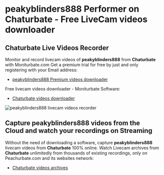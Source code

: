 # peakyblinders888 Performer on Chaturbate - Free LiveCam videos downloader

## Chaturbate Live Videos Recorder

Monitor and record livecam videos of **peakyblinders888** from **Chaturbate** with Moniturbate.com
Get a premium trial for free by just and only registering with your Email address:
* [peakyblinders888 Premium videos downloader](https://moniturbate.com/request-demo-licence-key.html)

Free livecam videos downloader - Moniturbate Software:
* [Chaturbate videos downloader](https://moniturbate.com/moniturbate-download-software.html)

![peakyblinders888 livecam videos recorder](https://peachurnet.com/templates/moniturbate-software.png)


## Capture peakyblinders888 videos from the Cloud and watch your recordings on Streaming

Without the need of downloading a software, capture **peakyblinders888** livecam videos from **Chaturbate** 100% online.
Watch Livecam archives from **Chaturbate** unlimitedly from thousands of existing recordings, only on Peachurbate.com and its websites network:
* [Chaturbate videos archives](https://peachurnet.com/)